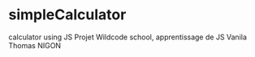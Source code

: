 # simpleCalculator
calculator using JS 
Projet Wildcode school, apprentissage de JS Vanila
Thomas NIGON